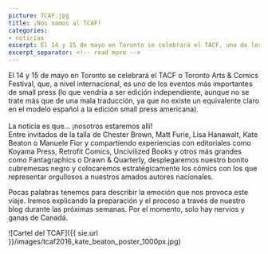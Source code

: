 ```yaml
---
picture: TCAF.jpg
title: ¡Nos vamos al TCAF!
categories:
- noticias
excerpt: El 14 y 15 de mayo en Toronto se celebrará el TACF, uno de los eventos más importantes de small press, y... ¡nosotros estaremos allí!
excerpt_separator: <!-- read more -->
---
```


El 14 y 15 de mayo en Toronto se celebrará el TACF o Toronto Arts & Comics Festival, que, a nivel internacional, es uno de los eventos más importantes de small press (lo que vendría a ser edición independiente, aunque no se trate más que de una mala traducción, ya que no existe un equivalente claro en el modelo español a la edición small press americana).<br>
<br>
La noticia es que… ¡nosotros estaremos allí!<br>
Entre invitados de la talla de Chester Brown, Matt Furie, Lisa Hanawalt, Kate Beaton o Manuele Fior y compartiendo experiencias con editoriales como Koyama Press, Retrofit Comics, Uncivilized Books y otros más grandes como Fantagraphics o Drawn & Quarterly, desplegaremos nuestro bonito cubremesas negro y colocaremos estratégicamente los cómics con los que representar orgullosos a nuestros amados autores nacionales.

Pocas palabras tenemos para describir la emoción que nos provoca este viaje. Iremos explicando la preparación y el proceso a través de nuestro blog durante las próximas semanas. Por el momento, solo hay nervios y ganas de Canadá.

![Cartel del TCAF]({{ sie.url }}/images/tcaf2016_kate_beaton_poster_1000px.jpg)
